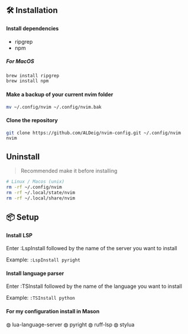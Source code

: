 ## 🛠️ Installation

#### Install dependencies
- ripgrep
- npm
##### For MacOS
```bash
brew install ripgrep
brew install npm
```

#### Make a backup of your current nvim folder
```bash
mv ~/.config/nvim ~/.config/nvim.bak
```

#### Clone the repository
```bash
git clone https://github.com/ALDeig/nvim-config.git ~/.config/nvim
nvim
```

## Uninstall

> Recommended make it before installing

```bash
# Linux / Macos (unix)
rm -rf ~/.config/nvim
rm -rf ~/.local/state/nvim
rm -rf ~/.local/share/nvim
```

## 📦 Setup
#### Install LSP
Enter :LspInstall followed by the name of the server you want to install

Example: `:LspInstall pyright`

#### Install language parser
Enter :TSInstall followed by the name of the language you want to install

Example: `:TSInstall python`

#### For my configuration install in Mason

◍ lua-language-server
◍ pyright
◍ ruff-lsp
◍ stylua



